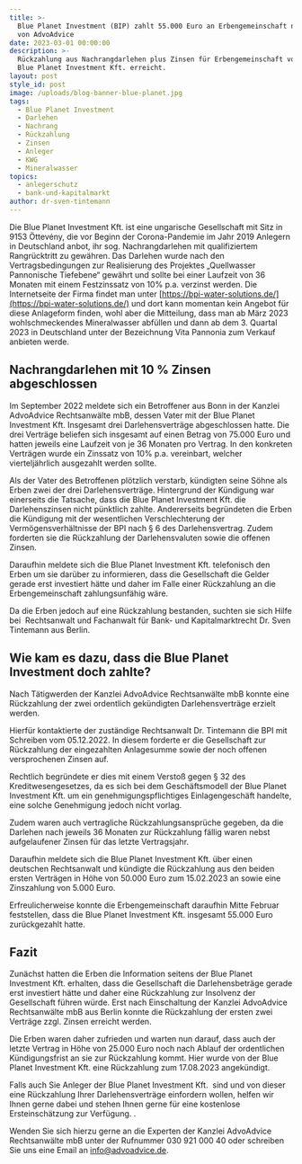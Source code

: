 ```yaml
---
title: >-
  Blue Planet Investment (BIP) zahlt 55.000 Euro an Erbengemeinschaft nach Hilfe
  von AdvoAdvice
date: 2023-03-01 00:00:00
description: >-
  Rückzahlung aus Nachrangdarlehen plus Zinsen für Erbengemeinschaft von der
  Blue Planet Investment Kft. erreicht. 
layout: post
style_id: post
image: /uploads/blog-banner-blue-planet.jpg
tags:
  - Blue Planet Investment
  - Darlehen
  - Nachrang
  - Rückzahlung
  - Zinsen
  - Anleger
  - KWG
  - Mineralwasser
topics:
  - anlegerschutz
  - bank-und-kapitalmarkt
author: dr-sven-tintemann
---
```

Die Blue Planet Investment Kft. ist eine ungarische Gesellschaft mit Sitz in 9153 Öttevény, die vor Beginn der Corona-Pandemie im Jahr 2019 Anlegern in Deutschland anbot, ihr sog. Nachrangdarlehen mit qualifiziertem Rangrücktritt zu gewähren. Das Darlehen wurde nach den Vertragsbedingungen zur Realisierung des Projektes „Quellwasser Pannonische Tiefebene“ gewährt und sollte bei einer Laufzeit von 36 Monaten mit einem Festzinssatz von 10% p.a. verzinst werden. Die Internetseite der Firma findet man unter [https://bpi-water-solutions.de/](https://bpi-water-solutions.de/) und dort kann momentan kein Angebot für diese Anlageform finden, wohl aber die Mitteilung, dass man ab März 2023 wohlschmeckendes Mineralwasser abfüllen und dann ab dem 3. Quartal 2023 in Deutschland unter der Bezeichnung Vita Pannonia zum Verkauf anbieten werde.

## Nachrangdarlehen mit 10 % Zinsen abgeschlossen

Im September 2022 meldete sich ein Betroffener aus Bonn in der Kanzlei AdvoAdvice Rechtsanwälte mbB, dessen Vater mit der Blue Planet Investment Kft. Insgesamt drei Darlehensverträge abgeschlossen hatte. Die drei Verträge beliefen sich insgesamt auf einen Betrag von 75.000 Euro und hatten jeweils eine Laufzeit von je 36 Monaten pro Vertrag. In den konkreten Verträgen wurde ein Zinssatz von 10% p.a. vereinbart, welcher vierteljährlich ausgezahlt werden sollte.

Als der Vater des Betroffenen plötzlich verstarb, kündigten seine Söhne als Erben zwei der drei Darlehensverträge. Hintergrund der Kündigung war einerseits die Tatsache, dass die Blue Planet Investment Kft. die Darlehenszinsen nicht pünktlich zahlte. Andererseits begründeten die Erben die Kündigung mit der wesentlichen Verschlechterung der Vermögensverhältnisse der BPI nach § 6 des Darlehensvertrag. Zudem forderten sie die Rückzahlung der Darlehensvaluten sowie die offenen Zinsen.

Daraufhin meldete sich die Blue Planet Investment Kft. telefonisch den Erben um sie darüber zu informieren, dass die Gesellschaft die Gelder gerade erst investiert hätte und daher im Falle einer Rückzahlung an die Erbengemeinschaft zahlungsunfähig wäre.

Da die Erben jedoch auf eine Rückzahlung bestanden, suchten sie sich Hilfe bei &nbsp;Rechtsanwalt und Fachanwalt für Bank- und Kapitalmarktrecht Dr. Sven Tintemann aus Berlin.

## Wie kam es dazu, dass die Blue Planet Investment doch zahlte?

Nach Tätigwerden der Kanzlei AdvoAdvice Rechtsanwälte mbB konnte eine Rückzahlung der zwei ordentlich gekündigten Darlehensverträge erzielt werden.

Hierfür kontaktierte der zuständige Rechtsanwalt Dr. Tintemann die BPI mit Schreiben vom 05.12.2022. In diesem forderte er die Gesellschaft zur Rückzahlung der eingezahlten Anlagesumme sowie der noch offenen versprochenen Zinsen auf.

Rechtlich begründete er dies mit einem Verstoß gegen § 32 des Kreditwesengesetzes, da es sich bei dem Geschäftsmodell der Blue Planet Investment Kft. um ein genehmigungspflichtiges Einlagengeschäft handelte, eine solche Genehmigung jedoch nicht vorlag.

Zudem waren auch vertragliche Rückzahlungsansprüche gegeben, da die Darlehen nach jeweils 36 Monaten zur Rückzahlung fällig waren nebst aufgelaufener Zinsen für das letzte Vertragsjahr.

Daraufhin meldete sich die Blue Planet Investment Kft. über einen deutschen Rechtsanwalt und kündigte die Rückzahlung aus den beiden ersten Verträgen in Höhe von 50.000 Euro zum 15.02.2023 an sowie eine Zinszahlung von 5.000 Euro.

Erfreulicherweise konnte die Erbengemeinschaft daraufhin Mitte Februar feststellen, dass die Blue Planet Investment Kft. insgesamt 55.000 Euro zurückgezahlt hatte.

## Fazit

Zunächst hatten die Erben die Information seitens der Blue Planet Investment Kft. erhalten, dass die Gesellschaft die Darlehensbeträge gerade erst investiert hätte und daher eine Rückzahlung zur Insolvenz der Gesellschaft führen würde. Erst nach Einschaltung der Kanzlei AdvoAdvice Rechtsanwälte mbB aus Berlin konnte die Rückzahlung der ersten zwei Verträge zzgl. Zinsen erreicht werden.

Die Erben waren daher zufrieden und warten nun darauf, dass auch der letzte Vertrag in Höhe von 25.000 Euro noch nach Ablauf der ordentlichen Kündigungsfrist an sie zur Rückzahlung kommt. Hier wurde von der Blue Planet Investment Kft. eine Rückzahlung zum 17.08.2023 angekündigt.

Falls auch Sie Anleger der Blue Planet Investment Kft. &nbsp;sind und von dieser eine Rückzahlung Ihrer Darlehensverträge einfordern wollen, helfen wir Ihnen gerne dabei und stehen Ihnen gerne für eine kostenlose Ersteinschätzung zur Verfügung. .

Wenden Sie sich hierzu gerne an die Experten der Kanzlei AdvoAdvice Rechtsanwälte mbB unter der Rufnummer 030 921 000 40 oder schreiben Sie uns eine Email an info@advoadvice.de.&nbsp;